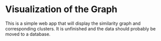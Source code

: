 # Visualization of the Graph

This is a simple web app that will display the similarity graph and corresponding clusters. It is unfinished and the data should probably be moved to a database.